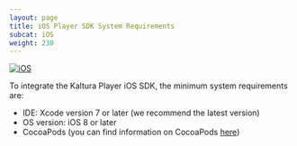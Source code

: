```yaml
---
layout: page
title: iOS Player SDK System Requirements
subcat: iOS
weight: 230
---
```


[![iOS](https://img.shields.io/badge/iOS-Supported-green.svg)](https://github.com/kaltura/player-sdk-native-ios)

To integrate the Kaltura Player iOS SDK, the minimum system requirements are:
* IDE: Xcode version 7 or later (we recommend the latest version) 
* OS version: iOS 8 or later
* CocoaPods (you can find information on CocoaPods [here](www.cocoapods.org))




  

